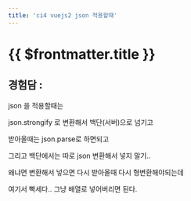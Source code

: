 ```yaml
---
title: 'ci4 vuejs2 json 적용할때'
---
```


# {{ $frontmatter.title }}


## 경험담 :

json 을 적용할때는 

json.strongify 로 변환해서 백단(서버)으로 넘기고

받아올때는 json.parse로 하면되고

그리고 백단에서는 따로 json 변환해서 넣지 말기..

왜냐면 변환해서 넣으면 다시 받아올때 다시 형변환해야되는데

여기서 빡세다.. 그냥 배열로 넣어버리면 된다.

